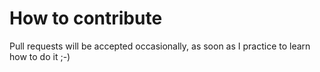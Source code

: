 # How to contribute

Pull requests will be accepted occasionally, as soon as I practice to learn how to do it ;-)
